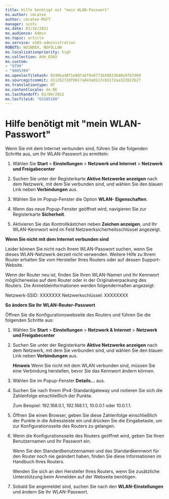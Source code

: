 ```yaml
---
title: Hilfe benötigt mit "mein WLAN-Passwort"
ms.author: cmcatee
author: cmcatee-MSFT
manager: scotv
ms.date: 03/16/2021
ms.audience: Admin
ms.topic: article
ms.service: o365-administration
ROBOTS: NOINDEX, NOFOLLOW
ms.localizationpriority: high
ms.collection: Adm_O365
ms.custom:
- "9799"
- "9005399"
ms.openlocfilehash: 0240bad8f1e8dfabf0a6771b508336d8a9767d60
ms.sourcegitcommit: d11262728f0617a843a0117cb5172aa322022b27
ms.translationtype: HT
ms.contentlocale: de-DE
ms.lasthandoff: 03/08/2022
ms.locfileid: "63185108"
---
```

# <a name="need-help-with-my-wi-fi-password"></a>Hilfe benötigt mit "mein WLAN-Passwort"

Wenn Sie mit dem Internet verbunden sind, führen Sie die folgenden Schritte aus, um Ihr WLAN-Passwort zu ermitteln:

1. Wählen Sie **Start** > **Einstellungen** > **Netzwerk und Internet** > **Netzwerk und Freigabecenter**

1. Suchen Sie unter der Registerkarte **Aktive Netzwerke anzeigen** nach dem Netzwerk, mit dem Sie verbunden sind, und wählen Sie den blauen Link neben **Verbindungen** aus.

1. Wählen Sie im Popup-Fenster die Option **WLAN- Eigenschaften**.

1. Wenn das neue Popup-Fenster geöffnet wird, navigieren Sie zur Registerkarte **Sicherheit**.

1. Aktivieren Sie das Kontrollkästchen neben **Zeichen anzeigen**, und Ihr WLAN-Kennwort wird im Feld Netzwerksicherheitsschlüssel angezeigt.

**Wenn Sie nicht mit dem Internet verbunden sind**

Leider können Sie nicht nach Ihrem WLAN-Passwort suchen, wenn Sie dieses WLAN-Netzwerk derzeit nicht verwenden. Weitere Hilfe zu Ihrem Router erhalten Sie vom Hersteller Ihres Routers oder auf dessen Support-Website.

Wenn der Router neu ist, finden Sie Ihren WLAN-Namen und Ihr Kennwort möglicherweise auf dem Router oder in der Originalverpackung des Routers. Die Anmeldeinformationen werden folgendermaßen angezeigt:

Netzwerk-SSID: XXXXXXX Netzwerkschlüssel: XXXXXXXX

**So ändern Sie Ihr WLAN-Router-Passwort**

Öffnen Sie die Konfigurationswebseite des Routers und führen Sie die folgenden Schritte aus:

1. Wählen Sie **Start** > **Einstellungen** > **Netzwerk & Internet** > **Netzwerk und Freigabecenter**

1. Suchen Sie unter der Registerkarte **Aktive Netzwerke anzeigen** nach dem Netzwerk, mit dem Sie verbunden sind, und wählen Sie den blauen Link neben **Verbindungen** aus.

    **Hinweis** Wenn Sie nicht mit dem WLAN verbunden sind, müssen Sie eine Verbindung herstellen, bevor Sie das Kennwort ändern können.

1. Wählen Sie im Popup-Fenster **Details...** aus.

1. Suchen Sie nach Ihrem IPv4-Standardgateway und notieren Sie sich die Zahlenfolge einschließlich der Punkte.

    Zum Beispiel: 192.168.0.1, 192.168.1.1, 10.0.0.1 oder 10.0.1.1.

1. Öffnen Sie einen Browser, geben Sie diese Zahlenfolge einschließlich der Punkte in die Adressleiste ein und drücken Sie die Eingabetaste, um zur Konfigurationsseite des Routers zu gelangen.

1. Wenn die Konfigurationsseite des Routers geöffnet wird, geben Sie Ihren Benutzernamen und Ihr Passwort ein.

    Wenn Sie den Standardbenutzernamen und das Standardkennwort für den Router noch nie geändert haben, finden Sie diese Informationen im Handbuch Ihres Routers.

    Wenden Sie sich an den Hersteller Ihres Routers, wenn Sie zusätzliche Unterstützung beim Anmelden auf der Webseite benötigen.

1. Sobald Sie angemeldet sind, suchen Sie nach den **WLAN-Einstellungen** und ändern Sie Ihr WLAN-Passwort.